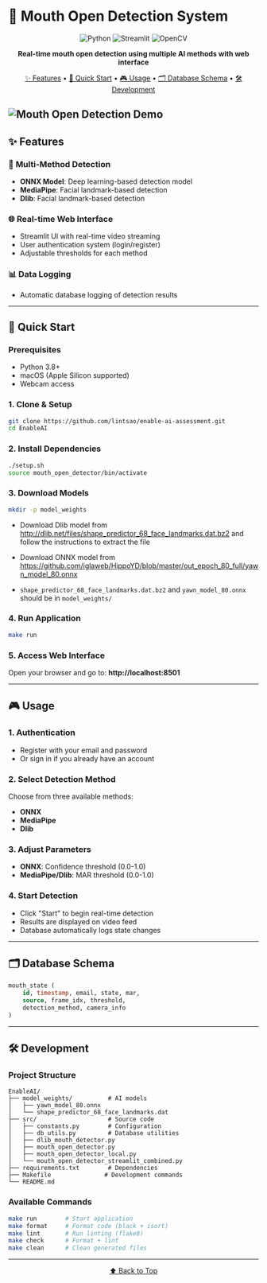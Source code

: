 # 🎯 Mouth Open Detection System

<div align="center">

![Python](https://img.shields.io/badge/Python-3.8+-blue.svg)
![Streamlit](https://img.shields.io/badge/Streamlit-1.30.0-red.svg)
![OpenCV](https://img.shields.io/badge/OpenCV-4.9.0-green.svg)

**Real-time mouth open detection using multiple AI methods with web interface**

[✨ Features](#-features) • [🚀 Quick Start](#-quick-start) • [🎮 Usage](#-usage) • [🗂️ Database Schema](#️-database-schema) • [🛠️ Development](#️-development)

</div>

![Mouth Open Detection Demo](./demo/demo.gif)
---

## ✨ Features

### 🎯 **Multi-Method Detection**
- **ONNX Model**: Deep learning-based detection model
- **MediaPipe**: Facial landmark-based detection
- **Dlib**: Facial landmark-based detection

### 🌐 **Real-time Web Interface**
- Streamlit UI with real-time video streaming
- User authentication system (login/register)
- Adjustable thresholds for each method

### 📊 **Data Logging**
- Automatic database logging of detection results

---

## 🚀 Quick Start

### Prerequisites
- Python 3.8+
- macOS (Apple Silicon supported)
- Webcam access

### 1. Clone & Setup
```bash
git clone https://github.com/lintsao/enable-ai-assessment.git
cd EnableAI
```

### 2. Install Dependencies
```bash
./setup.sh
source mouth_open_detector/bin/activate
```

### 3. Download Models
```bash
mkdir -p model_weights
```

- Download Dlib model from http://dlib.net/files/shape_predictor_68_face_landmarks.dat.bz2 and follow the instructions to extract the file

- Download ONNX model from https://github.com/iglaweb/HippoYD/blob/master/out_epoch_80_full/yawn_model_80.onnx

- ```shape_predictor_68_face_landmarks.dat.bz2``` and ```yawn_model_80.onnx``` should be in ```model_weights/```

### 4. Run Application
```bash
make run
```

### 5. Access Web Interface
Open your browser and go to: **http://localhost:8501**

---

## 🎮 Usage

### 1. **Authentication**
- Register with your email and password
- Or sign in if you already have an account

### 2. **Select Detection Method**
Choose from three available methods:
- **ONNX**
- **MediaPipe**
- **Dlib**

### 3. **Adjust Parameters**
- **ONNX**: Confidence threshold (0.0-1.0)
- **MediaPipe/Dlib**: MAR threshold (0.0-1.0)

### 4. **Start Detection**
- Click "Start" to begin real-time detection
- Results are displayed on video feed
- Database automatically logs state changes

---

## 🗂️ Database Schema
```sql
mouth_state (
    id, timestamp, email, state, mar, 
    source, frame_idx, threshold, 
    detection_method, camera_info
)
```

---

## 🛠️ Development

### Project Structure
```
EnableAI/
├── model_weights/          # AI models
│   ├── yawn_model_80.onnx
│   └── shape_predictor_68_face_landmarks.dat
├── src/                    # Source code
│   ├── constants.py        # Configuration
│   ├── db_utils.py         # Database utilities
│   ├── dlib_mouth_detector.py
│   ├── mouth_open_detector.py
│   ├── mouth_open_detector_local.py
│   └── mouth_open_detector_streamlit_combined.py
├── requirements.txt        # Dependencies
├── Makefile               # Development commands
└── README.md
```

### Available Commands
```bash
make run        # Start application
make format     # Format code (black + isort)
make lint       # Run linting (flake8)
make check      # Format + lint
make clean      # Clean generated files
```

---

<div align="center">

[⬆️ Back to Top](#-mouth-open-detection-system)

</div> 
